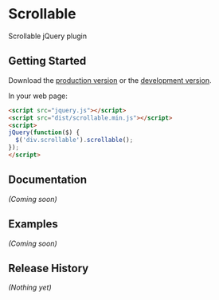 # Scrollable

Scrollable jQuery plugin

## Getting Started
Download the [production version][min] or the [development version][max].

[min]: https://raw.github.com/konstantingorozankin/scrollable/master/dist/scrollable.min.js
[max]: https://raw.github.com/konstantingorozankin/scrollable/master/dist/scrollable.js

In your web page:

```html
<script src="jquery.js"></script>
<script src="dist/scrollable.min.js"></script>
<script>
jQuery(function($) {
  $('div.scrollable').scrollable();
});
</script>
```

## Documentation
_(Coming soon)_

## Examples
_(Coming soon)_

## Release History
_(Nothing yet)_
